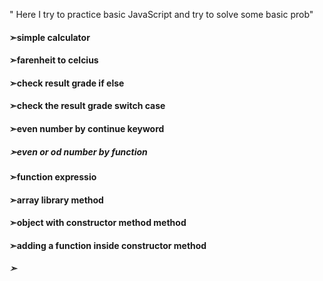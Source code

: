 " Here I try to practice basic JavaScript and try to solve some basic prob" 
#### ➣simple calculator
#### ➣farenheit to celcius
#### ➣check result grade if else
#### ➣check the result grade switch case
#### ➣even number by continue keyword
##### ➣even or od number by function
#### ➣function expressio
#### ➣array library method
#### ➣object with constructor method method
#### ➣adding a function inside constructor method

##### ➣
